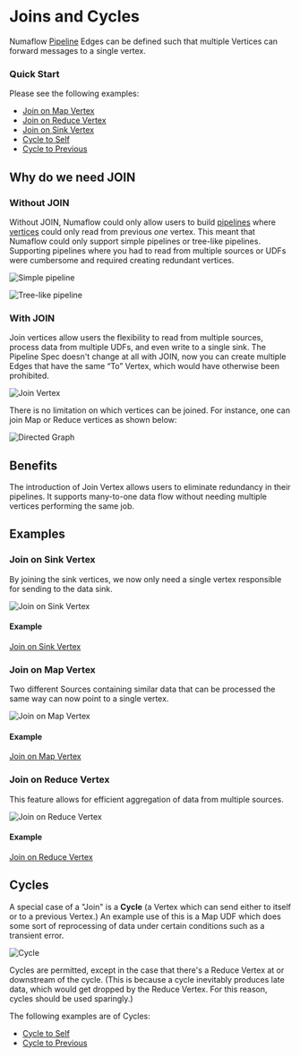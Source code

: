 # Joins and Cycles

Numaflow [Pipeline](../../core-concepts/pipeline.md) Edges can be defined such that multiple Vertices can forward messages to a single vertex.

### Quick Start

Please see the following examples:

- [Join on Map Vertex](https://github.com/numaproj/numaflow/blob/main/examples/11-join-on-map.yaml)
- [Join on Reduce Vertex](https://github.com/numaproj/numaflow/blob/main/examples/11-join-on-reduce.yaml)
- [Join on Sink Vertex](https://github.com/numaproj/numaflow/blob/main/examples/11-join-on-sink.yaml)
- [Cycle to Self](https://github.com/numaproj/numaflow/blob/main/examples/10-cycle-to-self.yaml)
- [Cycle to Previous](https://github.com/numaproj/numaflow/blob/main/examples/10-cycle-to-prev.yaml)

## Why do we need JOIN

### Without JOIN

Without JOIN, Numaflow could only allow users to build [pipelines](../../core-concepts/pipeline.md) where [vertices](../../core-concepts/vertex.md)
could only read from previous _one_ vertex. This meant that Numaflow could only support simple pipelines or tree-like pipelines.
Supporting pipelines where you had to read from multiple sources or UDFs were cumbersome and required creating redundant
vertices.

![Simple pipeline](https://miro.medium.com/v2/resize:fit:1400/1*MAwBZ3-eOQs29fvc36XLDw.png)

![Tree-like pipeline](https://miro.medium.com/v2/resize:fit:1400/1*XXycfwWNvsTZV-cr3lomOA.png)

### With JOIN

Join vertices allow users the flexibility to read from multiple sources, process data from multiple UDFs, and even write
to a single sink. The Pipeline Spec doesn't change at all with JOIN, now you can create multiple Edges that have the
same “To” Vertex, which would have otherwise been prohibited.

![Join Vertex](https://miro.medium.com/v2/resize:fit:1400/1*5Ct-5otqpXTAVCNW_SJnNw.png)

There is no limitation on which vertices can be joined. For instance, one can join Map or Reduce vertices as shown below:

![Directed Graph](https://miro.medium.com/v2/resize:fit:1400/1*ldVi_wtuMH4rWFd0UG91cg.png)

## Benefits

The introduction of Join Vertex allows users to eliminate redundancy in their pipelines. It supports many-to-one data
flow without needing multiple vertices performing the same job.

## Examples

### Join on Sink Vertex

By joining the sink vertices, we now only need a single vertex responsible for sending to the data sink.

![Join on Sink Vertex](https://miro.medium.com/v2/resize:fit:1400/1*5Ct-5otqpXTAVCNW_SJnNw.png)

#### Example

[Join on Sink Vertex](https://github.com/numaproj/numaflow/blob/main/examples/11-join-on-sink.yaml)

### Join on Map Vertex

Two different Sources containing similar data that can be processed the same way can now point to a single vertex.

![Join on Map Vertex](https://miro.medium.com/v2/resize:fit:1400/1*mCXFAgbAPzyXEwJMaluxcQ.png)

#### Example

[Join on Map Vertex](https://github.com/numaproj/numaflow/blob/main/examples/11-join-on-map.yaml)

### Join on Reduce Vertex

This feature allows for efficient aggregation of data from multiple sources.

![Join on Reduce Vertex](https://miro.medium.com/v2/resize:fit:1400/1*lbuKo7wauFe5CyI4Qv0wvQ.png)

#### Example

[Join on Reduce Vertex](https://github.com/numaproj/numaflow/blob/main/examples/11-join-on-reduce.yaml)

## Cycles

A special case of a "Join" is a **Cycle** (a Vertex which can send either to itself or to a previous Vertex.) An example
use of this is a Map UDF which does some sort of reprocessing of data under certain conditions such as a transient error.

![Cycle](https://miro.medium.com/v2/resize:fit:1400/1*wYokY1wa9LhI1hKYimWiKA.png)

Cycles are permitted, except in the case that there's a Reduce Vertex at or downstream of the cycle. (This is because a
cycle inevitably produces late data, which would get dropped by the Reduce Vertex. For this reason, cycles should be
used sparingly.)

The following examples are of Cycles:

- [Cycle to Self](https://github.com/numaproj/numaflow/blob/main/examples/10-cycle-to-self.yaml)
- [Cycle to Previous](https://github.com/numaproj/numaflow/blob/main/examples/10-cycle-to-prev.yaml)
